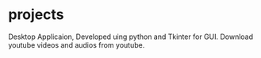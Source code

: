 # projects
Desktop Applicaion, Developed uing python and Tkinter for GUI.
Download youtube videos and audios from youtube.
